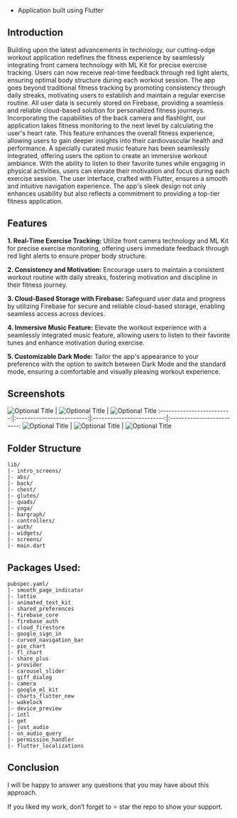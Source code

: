  - Application built using Flutter

## Introduction
Building upon the latest advancements in technology, our cutting-edge workout application redefines the fitness experience by seamlessly integrating front camera technology with ML Kit for precise exercise tracking. Users can now receive real-time feedback through red light alerts, ensuring optimal body structure during each workout session. The app goes beyond traditional fitness tracking by promoting consistency through daily streaks, motivating users to establish and maintain a regular exercise routine. All user data is securely stored on Firebase, providing a seamless and reliable cloud-based solution for personalized fitness journeys. Incorporating the capabilities of the back camera and flashlight, our application takes fitness monitoring to the next level by calculating the user's heart rate. This feature enhances the overall fitness experience, allowing users to gain deeper insights into their cardiovascular health and performance. A specially curated music feature has been seamlessly integrated, offering users the option to create an immersive workout ambiance. With the ability to listen to their favorite tunes while engaging in physical activities, users can elevate their motivation and focus during each exercise session. The user interface, crafted with Flutter, ensures a smooth and intuitive navigation experience. The app's sleek design not only enhances usability but also reflects a commitment to providing a top-tier fitness application.

## Features
**1. Real-Time Exercise Tracking:** Utilize front camera technology and ML Kit for precise exercise monitoring, offering users immediate feedback through red light alerts to ensure proper body structure.

**2. Consistency and Motivation:** Encourage users to maintain a consistent workout routine with daily streaks, fostering motivation and discipline in their fitness journey.

**3. Cloud-Based Storage with Firebase:** Safeguard user data and progress by utilizing Firebase for secure and reliable cloud-based storage, enabling seamless access across devices.

<!-- **4. Heart Rate Calculation:** Harness the power of the back camera and flashlight to calculate the user's heart rate, providing valuable insights into cardiovascular health and performance. -->

**4. Immersive Music Feature:** Elevate the workout experience with a seamlessly integrated music feature, allowing users to listen to their favorite tunes and enhance motivation during exercise.

**5. Customizable Dark Mode:** Tailor the app's appearance to your preference with the option to switch between Dark Mode and the standard mode, ensuring a comfortable and visually pleasing workout experience.




## Screenshots
 ![](/assets/screenshots/2.jpeg?raw=true "Optional Title") | ![](/assets/screenshots/3.jpeg?raw=true "Optional Title") | ![](/assets/screenshots/4.jpeg?raw=true "Optional Title")
:-------------------------:|:-------------------------:|:-------------------------:|:-------------------------:
![](/assets/screenshots/5.jpeg?raw=true "Optional Title") |  ![](/assets/screenshots/9.jpeg?raw=true "Optional Title") |  ![](/assets/screenshots/10.jpeg?raw=true "Optional Title")

<!-- ![](/assets/screenshots/6.jpeg?raw=true "Optional Title")  |  ![](/assets/screenshots/7.jpeg?raw=true "Optional Title") |  ![](/assets/screenshots/8.jpeg?raw=true "Optional Title") |  ![](/assets/screenshots/9.jpeg?raw=true "Optional Title") |  ![](/assets/screenshots/10.jpeg?raw=true "Optional Title") -->

## Folder Structure
```
lib/
|- intro_screens/
|- abs/
|- back/
|- chest/
|- glutes/
|- quads/
|- yoga/
|- bargraph/
|- controllers/
|- auth/
|- widgets/
|- screens/
|- main.dart
```

## Packages Used:
```
pubspec.yaml/
|- smooth_page_indicator
|- lottie
|- animated_text_kit
|- shared_preferences
|- firebase_core
|- firebase_auth
|- cloud_firestore
|- google_sign_in
|- curved_navigation_bar
|- pie_chart
|- fl_chart
|- share_plus
|- provider
|- carousel_slider
|- giff_dialog
|- camera
|- google_ml_kit
|- charts_flutter_new
|- wakelock
|- device_preview
|- intl
|- get
|- just_audio
|- on_audio_query
|- permission_handler
|- flutter_localizations
```

## Conclusion
I will be happy to answer any questions that you may have about this approach.

If you liked my work, don’t forget to ⭐ star the repo to show your support.
